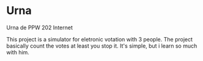 # Urna
Urna de PPW 202 Internet

This project is a simulator for eletronic votation with 3 people. The project basically count the votes at least you stop it. It's simple, but
i learn so much with him.
